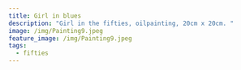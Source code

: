```yaml
---
title: Girl in blues
description: "Girl in the fifties, oilpainting, 20cm x 20cm. "
image: /img/Painting9.jpeg
feature_image: /img/Painting9.jpeg
tags:
  - fifties
---
```

